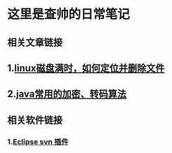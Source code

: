 # 这里是查帅的日常笔记

## 相关文章链接

## 1.[linux磁盘满时，如何定位并删除文件][1]

## 2.[java常用的加密、转码算法][3]

## 相关软件链接

### 1.[Eclipse svn 插件][2]

  [1]: https://github.com/chahuilin/notes/blob/master/linux/%E5%B8%B8%E7%94%A8%E7%9A%84%E5%91%BD%E5%AE%9A.md#linux%E7%A3%81%E7%9B%98%E6%BB%A1%E6%97%B6%E5%A6%82%E4%BD%95%E5%AE%9A%E4%BD%8D%E5%B9%B6%E5%88%A0%E9%99%A4%E6%96%87%E4%BB%B6
  [2]:https://github.com/subclipse/subclipse/wiki#legacy-releases
  [3]:https://github.com/subclipse/subclipse/wiki#legacy-releases
